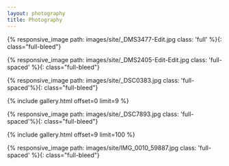 ```yaml
---
layout: photography
title: Photography
---
```

{% responsive_image path: images/site/_DMS3477-Edit.jpg class: 'full' %}{: class="full-bleed"}

{% responsive_image path: images/site/_DMS2405-Edit-Edit.jpg class: 'full-spaced' %}{: 
class="full-bleed"}

{% responsive_image path: images/site/_DSC0383.jpg class: 'full-spaced'%}{: class="full-bleed"}

{% include gallery.html offset=0 limit=9 %}

{% responsive_image path: images/site/_DSC7893.jpg class: 'full-spaced'%}{: class="full-bleed"}

{% include gallery.html offset=9 limit=100 %}

{% responsive_image path: images/site/IMG_0010_59887.jpg class: 'full-spaced' %}{: class="full-bleed"}